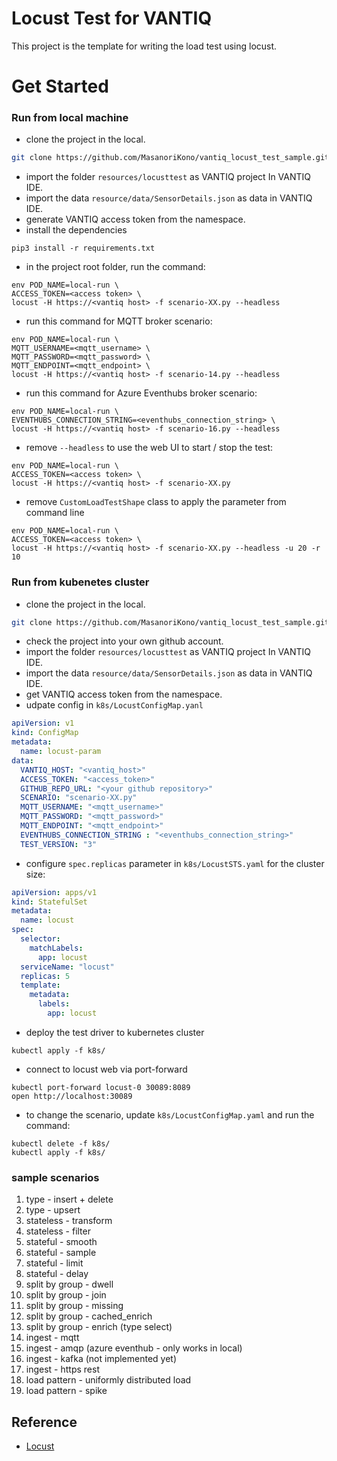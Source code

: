 # Locust Test for VANTIQ
This project is the template for writing the load test using locust.

# Get Started

### Run from local machine

- clone the project in the local.
```bash
git clone https://github.com/MasanoriKono/vantiq_locust_test_sample.git
```

- import the folder `resources/locusttest` as VANTIQ project In VANTIQ IDE. 
- import the data `resource/data/SensorDetails.json` as data in VANTIQ IDE.
- generate VANTIQ access token from the namespace.
- install the dependencies
```shell script
pip3 install -r requirements.txt
```
- in the project root folder, run the command:
```shell script
env POD_NAME=local-run \
ACCESS_TOKEN=<access token> \
locust -H https://<vantiq host> -f scenario-XX.py --headless
```

- run this command for MQTT broker scenario:
```shell script
env POD_NAME=local-run \
MQTT_USERNAME=<mqtt_username> \
MQTT_PASSWORD=<mqtt_password> \
MQTT_ENDPOINT=<mqtt_endpoint> \
locust -H https://<vantiq host> -f scenario-14.py --headless
```

- run this command for Azure Eventhubs broker scenario:
```shell script
env POD_NAME=local-run \
EVENTHUBS_CONNECTION_STRING=<eventhubs_connection_string> \
locust -H https://<vantiq host> -f scenario-16.py --headless
```

- remove `--headless` to use the web UI to start / stop the test:
```shell script
env POD_NAME=local-run \
ACCESS_TOKEN=<access token> \
locust -H https://<vantiq host> -f scenario-XX.py 
```

- remove `CustomLoadTestShape` class to apply the parameter from command line
```shell script
env POD_NAME=local-run \
ACCESS_TOKEN=<access token> \
locust -H https://<vantiq host> -f scenario-XX.py --headless -u 20 -r 10
```

### Run from kubenetes cluster

- clone the project in the local.
```bash
git clone https://github.com/MasanoriKono/vantiq_locust_test_sample.git
```
- check the project into your own github account. 
- import the folder `resources/locusttest` as VANTIQ project In VANTIQ IDE. 
- import the data `resource/data/SensorDetails.json` as data in VANTIQ IDE.
- get VANTIQ access token from the namespace.
- udpate config in `k8s/LocustConfigMap.yanl`
```yaml
apiVersion: v1
kind: ConfigMap
metadata:
  name: locust-param
data:
  VANTIQ_HOST: "<vantiq_host>"
  ACCESS_TOKEN: "<access_token>"
  GITHUB_REPO_URL: "<your github repository>"
  SCENARIO: "scenario-XX.py"
  MQTT_USERNAME: "<mqtt_username>"
  MQTT_PASSWORD: "<mqtt_password>"
  MQTT_ENDPOINT: "<mqtt_endpoint>"
  EVENTHUBS_CONNECTION_STRING : "<eventhubs_connection_string>"
  TEST_VERSION: "3"
```
- configure `spec.replicas` parameter in `k8s/LocustSTS.yaml` for the cluster size:
```yaml
apiVersion: apps/v1
kind: StatefulSet
metadata:
  name: locust
spec:
  selector:
    matchLabels:
      app: locust
  serviceName: "locust"
  replicas: 5
  template:
    metadata:
      labels:
        app: locust
```
- deploy the test driver to kubernetes cluster
```shell script
kubectl apply -f k8s/
```
- connect to locust web via port-forward
```shell script
kubectl port-forward locust-0 30089:8089
open http://localhost:30089
```
- to change the scenario, update `k8s/LocustConfigMap.yaml` and run the command:
```shell script
kubectl delete -f k8s/
kubectl apply -f k8s/
```

### sample scenarios

1. type - insert + delete
1. type - upsert
1. stateless - transform
1. stateless - filter
1. stateful - smooth
1. stateful - sample
1. stateful - limit
1. stateful - delay
1. split by group - dwell
1. split by group - join
1. split by group - missing
1. split by group - cached_enrich
1. split by group - enrich (type select)
1. ingest - mqtt
1. ingest - amqp (azure eventhub - only works in local)
1. ingest - kafka (not implemented yet)
1. ingest - https rest
1. load pattern - uniformly distributed load
1. load pattern - spike 


## Reference

- [Locust](https://github.com/locustio/locust)
